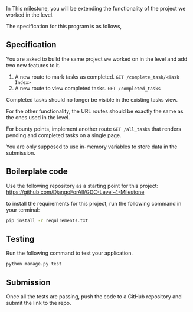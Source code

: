 In This milestone, you will be extending the functionality of the project we worked in the level.

The specification for this program is as follows,

## Specification

You are asked to build the same project we worked on in the level and add two new features to it.

1) A new route to mark tasks as completed. ` GET /complete_task/<Task Index> `
2) A new route to view completed tasks. ` GET /completed_tasks `

Completed tasks should no longer be visible in the existing tasks view.

For the other functionality, the URL routes should be exactly the same as the ones used in the level.

For bounty points, implement another route `GET /all_tasks` that renders pending and completed tasks on a single page.

You are only supposed to use in-memory variables to store data in the submission.

## Boilerplate code

Use the following repository as a starting point for this project: https://github.com/DjangoForAll/GDC-Level-4-Milestone

to install the requirements for this project, run the following command in your terminal:

```bash
pip install -r requirements.txt
```

## Testing

Run the following command to test your application.

```bash
python manage.py test
```

## Submission

Once all the tests are passing, push the code to a GitHub repository and submit the link to the repo.
